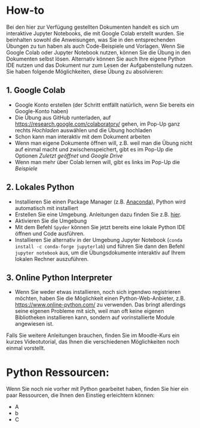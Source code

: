 # How-to

Bei den hier zur Verfügung gestellten Dokumenten handelt es sich um interaktive Jupyter Notebooks, die mit Google Colab erstellt wurden. Sie beinhalten sowohl die Anweisungen, was Sie in den entsprechenden Übungen zu tun haben als auch Code-Beispiele und Vorlagen. Wenn Sie Google Colab oder Jupyter Notebook nutzen, können Sie die Übung in den Dokumenten selbst lösen. Alternativ können Sie auch Ihre eigene Python IDE nutzen und das Dokument nur zum Lesen der Aufgabenstellung nutzen. Sie haben folgende Möglichkeiten, diese Übung zu absolvieren:

## 1. Google Colab
* Google Konto erstellen (der Schritt entfällt natürlich, wenn Sie bereits ein Google-Konto haben)
* Die Übung aus GitHub runterladen, auf https://research.google.com/colaboratory/ gehen, im Pop-Up ganz rechts *Hochladen* auswählen und die Übung hochladen
* Schon kann man interaktiv mit dem Dokument arbeiten
* Wenn man eigene Dokumente öffnen will, z.B. weil man die Übung nicht auf einmal macht und zwischenspeichert, gibt es im Pop-Up die Optionen *Zuletzt geöffnet* und *Google Drive* 
* Wenn man mehr über Colab lernen will, gibt es links im Pop-Up die *Beispiele*


## 2. Lokales Python
* Installieren Sie einen Package Manager (z.B. [Anaconda](https://www.anaconda.com/products/individual)), Python wird automatisch mit installiert
* Erstellen Sie eine Umgebung. Anleitungen dazu finden Sie z.B. [hier](https://conda.io/projects/conda/en/latest/user-guide/getting-started.html).
* Aktivieren Sie die Umgebung
* Mit dem Befehl `Spyder` können Sie jetzt bereits eine lokale Python IDE öffnen und Code ausführen.
* Installieren Sie alternativ in der Umgebung Jupyter Notebook (`conda install -c conda-forge jupyterlab`) und führen Sie dann den Befehl `jupyter notebook` aus, um die Übungsdokumente interaktiv auf Ihrem lokalen Rechner auszuführen.

## 3. Online Python Interpreter
* Wenn Sie weder etwas installieren, noch sich irgendwo registrieren möchten, haben Sie die Möglichkeit einen Python-Web-Anbieter, z.B. https://www.online-python.com/ zu verwenden. Das bringt allerdings seine eigenen Probleme mit sich, weil man oft keine eigenen Bibliotheken installieren kann, sondern auf vorinstallierte Module angewiesen ist.

Falls Sie weitere Anleitungen brauchen, finden Sie im Moodle-Kurs ein kurzes Videotutorial, das Ihnen die verschiedenen Möglichkeiten noch einmal vorstellt.

# Python Ressourcen:
Wenn Sie noch nie vorher mit Python gearbeitet haben, finden Sie hier ein paar Ressourcen, die Ihnen den Einstieg erleichtern können:
* A
* b
* C
